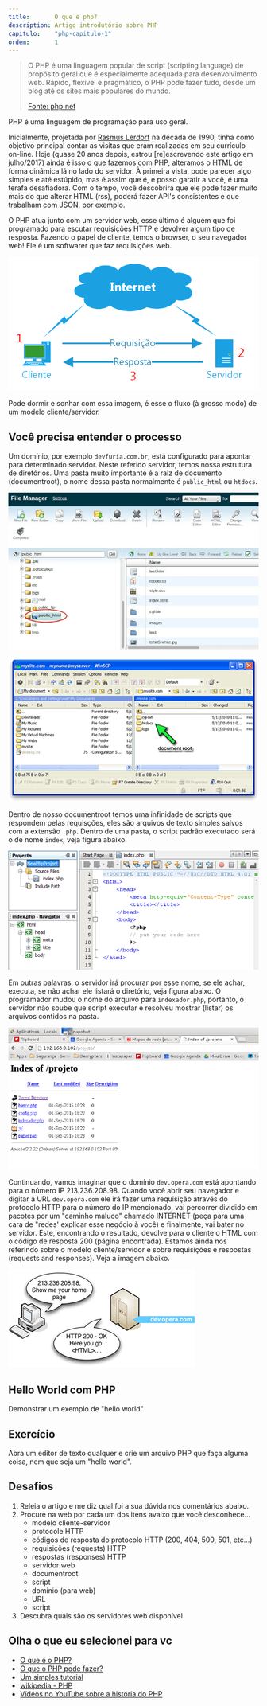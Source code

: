 ```yaml
---
title:       O que é php?
description: Artigo introdutório sobre PHP
capitulo:    "php-capitulo-1"
ordem:       1
---
```


> O PHP é uma linguagem popular de script (scripting language) de propósito geral que é especialmente adequada para
> desenvolvimento web. Rápido, flexível e pragmático, o PHP pode fazer tudo, desde um blog até os sites mais populares do mundo.
>
> [Fonte: php.net](www.php.net)

PHP é uma linguagem de programação para uso geral.

Inicialmente, projetada por [Rasmus Lerdorf](http://pt.wikipedia.org/wiki/Rasmus_Lerdorf "link-externo") na década de
1990, tinha como objetivo principal contar as visitas que eram realizadas em seu currículo on-line.  Hoje (quase 20 anos
depois, estrou [re]escrevendo este artigo em julho/2017) ainda é isso o que fazemos com PHP, alteramos o  HTML de forma
dinâmica lá no lado do servidor. À primeira vista, pode parecer algo simples e até estúpido, mas é assim que é, e posso
garatir a você, é uma terafa desafiadora. Com o tempo, você descobrirá que ele pode fazer muito mais do que alterar HTML
(rss), poderá fazer API's consistentes e que trabalham com JSON, por exemplo.

O PHP atua junto com um servidor web, esse último é alguém que foi programado para escutar requisições HTTP e devolver
algum tipo de resposta. Fazendo o papel de cliente, temos o browser, o seu navegador web! Ele é um softwarer que faz
requisições web.

![faltou imagem ilustrando as requisições](requisicoes.png "imagem ilustrando as requisições")

Pode dormir e sonhar com essa imagem, é esse o fluxo (à grosso modo) de um modelo cliente/servidor.


## Você precisa entender o processo

Um domínio, por exemplo `devfuria.com.br`, está configurado para apontar para determinado servidor. Neste referido
servidor, temos nossa estrutura de diretórios. Uma pasta muito importante é a raiz de documento (documentroot), o nome
dessa pasta normalmente é `public_html` ou `htdocs`.


![faltou imagem ilustrando o documentroot](document-root-02.png "imagem ilustrando o documentroot")

![faltou imagem ilustrando o documentroot](document-root-01.png "imagem ilustrando o documentroot")

Dentro de nosso documentroot temos uma infinidade de scripts que respondem pelas requisções, eles são arquivos de texto
simples salvos com a extensão `.php`. Dentro de uma pasta, o script padrão executado será o de nome `index`, veja figura
abaixo.

![imagem ilustrando a listagem da pasta pelo servidor](index-php-01.png "imagem ilustrando a listagem da pasta pelo servidor")

Em outras palavras, o servidor irá procurar por esse nome, se ele achar, executa, se não achar ele listará o diretório,
veja figura abaixo. O programador mudou o nome do arquivo para `indexador.php`, portanto, o servidor não soube que script
executar e resolveu mostrar (listar) os arquivos contidos na pasta.

![faltou imagem ilustrando a listagem da pasta pelo servidor](apache-lista-diretorio-01.png "imagem ilustrando a listagem da pasta pelo servidor")


Continuando, vamos imaginar que o domínio `dev.opera.com` está apontando para o número IP 213.236.208.98. Quando você
abrir seu navegador e digitar a URL `dev.opera.com` ele irá fazer uma requisição através do protocolo HTTP para
o número do IP mencionado, vai percorrer dividido em pacotes por um "caminho maluco" chamado INTERNET (peça para uma cara
de "redes' explicar esse negócio à você) e finalmente, vai bater no servidor. Este, encontrando o resultado, devolve
para o cliente o HTML com o código de resposta 200 (página encontrada). Estamos ainda nos referindo sobre o modelo
cliente/servidor e sobre requisições e respostas (requests and responses). Veja a imagem abaixo.

![faltou imagem ilustrando as requisições](requisicoes-02.gif "imagem ilustrando as requisições")



## Hello World com PHP

Demonstrar um exemplo de "hello world"


## Exercício

Abra um editor de texto qualquer e crie um arquivo PHP que faça alguma coisa, nem que seja um "hello world".

## Desafios

1. Releia o artigo e me diz qual foi a sua dúvida nos comentários abaixo.
2. Procure na web por cada um dos itens avaixo que você desconhece...
    - modelo cliente-servidor
    - protocole HTTP
    - códigos de resposta do protocolo HTTP (200, 404, 500, 501, etc...)
    - requisições (requests) HTTP
    - respostas (responses) HTTP
    - servidor web
    - documentroot
    - script
    - domínio (para web)
    - URL
    - script
3. Descubra quais são os servidores web disponível.


## Olha o que eu selecionei para vc

- [O que é o PHP?](https://www.youtube.com/results?search_query=hist%C3%B3ria+do+php)
- [O que o PHP pode fazer?](https://secure.php.net/manual/pt_BR/intro-whatcando.php)
- [Um simples tutorial](https://secure.php.net/manual/pt_BR/tutorial.php)
- [wikipedia - PHP](https://pt.wikipedia.org/wiki/PHP)
- [Vídeos no YouTube sobre a história do PHP](https://www.youtube.com/results?search_query=hist%C3%B3ria+do+php)
